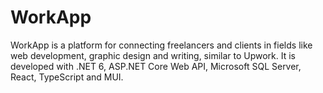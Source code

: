 # WorkApp
WorkApp is a platform for connecting freelancers and clients in fields like web development, graphic design and writing, similar to Upwork. It is developed with .NET 6, ASP.NET Core Web API, Microsoft SQL Server, React, TypeScript and MUI.
